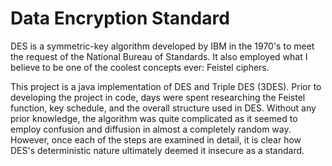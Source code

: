 # Data Encryption Standard

DES is a symmetric-key algorithm developed by IBM in the 1970's to meet the request of the National Bureau of Standards. It also employed what I believe to be one of the coolest concepts ever: Feistel ciphers.

This project is a java implementation of DES and Triple DES (3DES). Prior to developing the project in code, days were spent researching the Feistel function, key schedule, and the overall structure used in DES. Without any prior knowledge, the algorithm was quite complicated as it seemed to employ confusion and diffusion in almost a completely random way. However, once each of the steps are examined in detail, it is clear how DES's deterministic nature ultimately deemed it insecure as a standard.
